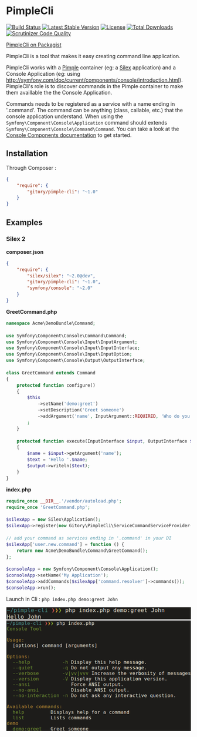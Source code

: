 # PimpleCli

[![Build Status](https://travis-ci.org/Gitory/pimple-cli.svg?branch=master)](https://travis-ci.org/Gitory/pimple-cli)
[![Latest Stable Version](https://poser.pugx.org/gitory/pimple-cli/v/stable.svg)](https://packagist.org/packages/gitory/pimple-cli)
[![License](https://poser.pugx.org/gitory/pimple-cli/license.svg)](https://packagist.org/packages/gitory/pimple-cli)
[![Total Downloads](https://poser.pugx.org/gitory/pimple-cli/downloads.svg)](https://packagist.org/packages/gitory/pimple-cli)
[![Scrutinizer Code Quality](https://scrutinizer-ci.com/g/Gitory/pimple-cli/badges/quality-score.png?b=master)](https://scrutinizer-ci.com/g/Gitory/pimple-cli/?branch=master)

[PimpleCli on Packagist](https://packagist.org/packages/gitory/pimple-cli)

PimpleCli is a tool that makes it easy creating command line application.

PimpleCli works with a [Pimple](http://pimple.sensiolabs.org/) container (eg: a [Silex](http://silex.sensiolabs.org) application) and a Console Application (eg: using http://symfony.com/doc/current/components/console/introduction.html). PimpleCli's role is to discover commands in the Pimple container to make them availlable the the Console Application.

Commands needs to be registered as a service with a name ending in '.command'. The command can be anything (class, callable, etc.) that the console application understand. When using the `Symfony\Component\Console\Application` command should extends `Symfony\Component\Console\Command\Command`. You can take a look at the [Console Components documentation](http://symfony.com/doc/current/components/console/introduction.html) to get started.

## Installation

Through Composer :

```json
{
    "require": {
        "gitory/pimple-cli": "~1.0"
    }
}
```

## Examples

### Silex 2

**composer.json**

```json
{
    "require": {
        "silex/silex": "~2.0@dev",
        "gitory/pimple-cli": "~1.0",
        "symfony/console": "~2.0"
    }
}

```


**GreetCommand.php**

```php
namespace Acme\DemoBundle\Command;

use Symfony\Component\Console\Command\Command;
use Symfony\Component\Console\Input\InputArgument;
use Symfony\Component\Console\Input\InputInterface;
use Symfony\Component\Console\Input\InputOption;
use Symfony\Component\Console\Output\OutputInterface;

class GreetCommand extends Command
{
    protected function configure()
    {
        $this
            ->setName('demo:greet')
            ->setDescription('Greet someone')
            ->addArgument('name', InputArgument::REQUIRED, 'Who do you want to greet?')
        ;
    }

    protected function execute(InputInterface $input, OutputInterface $output)
    {
        $name = $input->getArgument('name');
        $text = 'Hello '.$name;
        $output->writeln($text);
    }
}
```

**index.php**

```php
require_once __DIR__.'/vendor/autoload.php';
require_once 'GreetCommand.php';

$silexApp = new Silex\Application();
$silexApp->register(new Gitory\PimpleCli\ServiceCommandServiceProvider());

// add your command as services ending in '.command' in your DI
$silexApp['user.new.command'] = function () {
    return new Acme\DemoBundle\Command\GreetCommand();
};

$consoleApp = new Symfony\Component\Console\Application();
$consoleApp->setName('My Application');
$consoleApp->addCommands($silexApp['command.resolver']->commands());
$consoleApp->run();

```

Launch in Cli : `php index.php demo:greet John`

![command](/doc/screenshots/command.png?raw=true)
![command](/doc/screenshots/help.png?raw=true)
